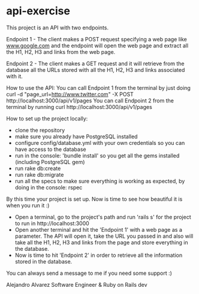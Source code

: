 # api-exercise
This project is an API with two endpoints.

Endpoint 1 - The client makes a POST request specifying a web page like www.google.com and the endpoint will open the web page and extract all the H1, H2, H3 and links from the web page.

Endpoint 2 - The client makes a GET request and it will retrieve from the database all the URLs stored with all the H1, H2, H3 and links associated with it.

How to use the API:
  You can call Endpoint 1 from the terminal by just doing curl -d "page_url=http://www.twitter.com" -X POST http://localhost:3000/api/v1/pages
  You can call Endpoint 2 from the terminal by running curl http://localhost:3000/api/v1/pages
  
How to set up the project locally:
- clone the repository
- make sure you already have PostgreSQL installed
- configure config/database.yml with your own credentials so you can have access to the database
- run in the console: 'bundle install' so you get all the gems installed (including PostgreSQL gem)
- run rake db:create
- run rake db:migrate
- run all the specs to make sure everything is working as expected, by doing in the console: rspec

By this time your project is set up. Now is time to see how beautiful it is when you run it :)

- Open a terminal, go to the project's path and run 'rails s' for the project to run in http://localhost:3000
- Open another terminal and hit the 'Endpoint 1' with a web page as a parameter. The API will open it, take the URL you passed in and also will take all the H1, H2, H3 and links from the page and store everything in the database.
- Now is time to hit 'Endpoint 2' in order to retrieve all the information stored in the database.

You can always send a message to me if you need some support :)

Alejandro Alvarez
Software Engineer & Ruby on Rails dev
